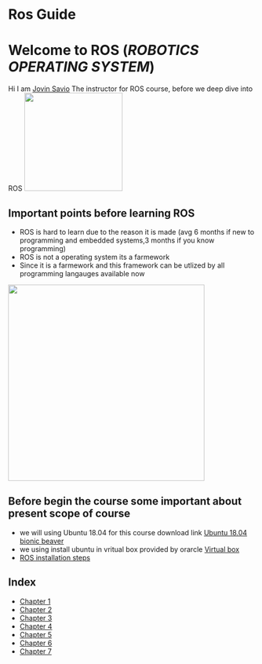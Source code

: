 # Ros Guide
# Welcome to ROS (***ROBOTICS OPERATING SYSTEM***)
Hi I am <a href="https://www.linkedin.com/in/jovin-savio-a1037a8b/" >Jovin Savio</a> The instructor for ROS course, before we deep dive into ROS 
<img src="https://upload.wikimedia.org/wikipedia/commons/thumb/b/bb/Ros_logo.svg/1024px-Ros_logo.svg.png"  height="200" />
<br>
## Important points before learning ROS
* ROS is hard to learn due to the reason it is made (avg 6 months if new to programming and embedded systems,3 months if you know programming)
* ROS is not a operating system its a farmework
 * Since it is a farmework and this framework can be utlized by all programming langauges available now
<img src= "https://edu.varistor.in/wp-content/uploads/top-10-programming-languages-to-learn-in-2020.jpg"  height="400" />
<br>

## Before begin the course some important about present scope of course

* we will using Ubuntu 18.04 for this course download link <a href="https://releases.ubuntu.com/18.04/" title="Hobbit lifestyles">Ubuntu 18.04 bionic beaver</a>
* we using install ubuntu in vritual box provided by orarcle <a href="https://www.virtualbox.org/" >Virtual box</a>
* <a href="https://wiki.ros.org/ROS/Installation" >ROS installation steps</a>
 
## Index
* [Chapter 1](https://jovinsav.github.io/Rosworkshop/chapter1.html)
* [Chapter 2](https://jovinsav.github.io/Rosworkshop/chapter2.html)
* [Chapter 3](https://jovinsav.github.io/Rosworkshop/chapter3.html)
* [Chapter 4](https://jovinsav.github.io/Rosworkshop/chapter4.html)
* [Chapter 5](https://jovinsav.github.io/Rosworkshop/chapter5.html)
* [Chapter 6](https://jovinsav.github.io/Rosworkshop/chapter6.html)
* [Chapter 7](https://jovinsav.github.io/Rosworkshop/chapter7.html)
